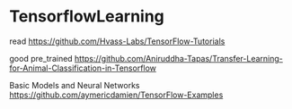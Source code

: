 # TensorflowLearning
read https://github.com/Hvass-Labs/TensorFlow-Tutorials

good pre_trained https://github.com/Aniruddha-Tapas/Transfer-Learning-for-Animal-Classification-in-Tensorflow

Basic Models and  Neural Networks https://github.com/aymericdamien/TensorFlow-Examples
